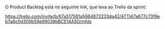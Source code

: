 O Product Backlog está no seguinte link, que leva ao Trello da sprint:

https://trello.com/invite/b/67a517581a5664872233da42/ATTI47a677c73f9eb7a6c0d309b59e99039bBCE14A5D/mfds
